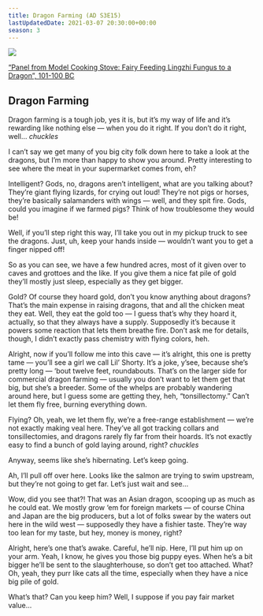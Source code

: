 ```yaml
---
title: Dragon Farming (AD S3E15)
lastUpdatedDate: 2021-03-07 20:30:00+00:00
season: 3
---
```


![](https://buttondown-attachments.s3.us-west-2.amazonaws.com/images/2e7697e0-e6e5-4783-8eb5-48243953d510.jpg) 

[“Panel from Model Cooking Stove: Fairy Feeding Lingzhi Fungus to a Dragon”, 101-100 BC](https://www.clevelandart.org/art/1925.134)

## Dragon Farming

Dragon farming is a tough job, yes it is, but it’s my way of life and it’s rewarding like nothing else — when you do it right. If you don’t do it right, well… *chuckles*

I can’t say we get many of you big city folk down here to take a look at the dragons, but I’m more than happy to show you around. Pretty interesting to see where the meat in your supermarket comes from, eh?

Intelligent? Gods, no, dragons aren’t intelligent, what are you talking about? They’re giant flying lizards, for crying out loud! They’re not pigs or horses, they’re basically salamanders with wings — well, and they spit fire. Gods, could you imagine if we farmed pigs? Think of how troublesome they would be!

Well, if you’ll step right this way, I’ll take you out in my pickup truck to see the dragons. Just, uh, keep your hands inside — wouldn’t want you to get a finger nipped off!

So as you can see, we have a few hundred acres, most of it given over to caves and grottoes and the like. If you give them a nice fat pile of gold they’ll mostly just sleep, especially as they get bigger.

Gold? Of course they hoard gold, don’t you know anything about dragons? That’s the main expense in raising dragons, that and all the chicken meat they eat. Well, they eat the gold too — I guess that’s why they hoard it, actually, so that they always have a supply. Supposedly it’s because it powers some reaction that lets them breathe fire. Don’t ask me for details, though, I didn’t exactly pass chemistry with flying colors, heh.

Alright, now if you’ll follow me into this cave — it’s alright, this one is pretty tame — you’ll see a girl we call Lil’ Shorty. It’s a joke, y’see, because she’s pretty long — ‘bout twelve feet, roundabouts. That’s on the larger side for commercial dragon farming — usually you don’t want to let them get that big, but she’s a breeder. Some of the whelps are probably wandering around here, but I guess some are getting they, heh, “tonsillectomy.” Can’t let them fly free, burning everything down.

Flying? Oh, yeah, we let them fly, we’re a free-range establishment — we’re not exactly making veal here. They’ve all got tracking collars and tonsillectomies, and dragons rarely fly far from their hoards. It’s not exactly easy to find a bunch of gold laying around, right? *chuckles*

Anyway, seems like she’s hibernating. Let’s keep going.

Ah, I’ll pull off over here. Looks like the salmon are trying to swim upstream, but they’re not going to get far. Let’s just wait and see…

Wow, did you see that?! That was an Asian dragon, scooping up as much as he could eat. We mostly grow ‘em for foreign markets — of course China and Japan are the big producers, but a lot of folks swear by the waters out here in the wild west — supposedly they have a fishier taste. They’re way too lean for my taste, but hey, money is money, right?

Alright, here’s one that’s awake. Careful, he’ll nip. Here, I’ll put him up on your arm. Yeah, I know, he gives you those big puppy eyes. When he’s a bit bigger he’ll be sent to the slaughterhouse, so don’t get too attached. What? Oh, yeah, they purr like cats all the time, especially when they have a nice big pile of gold.

What’s that? Can you keep him? Well, I suppose if you pay fair market value…